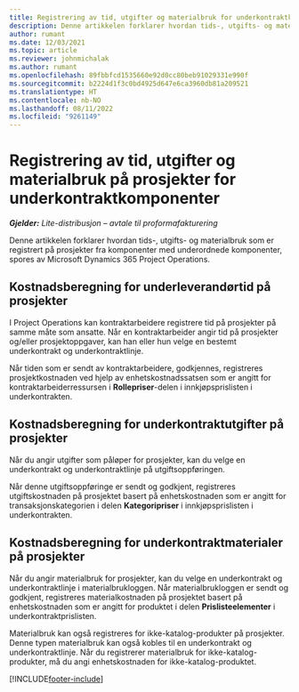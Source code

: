 ```yaml
---
title: Registrering av tid, utgifter og materialbruk for underkontraktkomponenter
description: Denne artikkelen forklarer hvordan tids-, utgifts- og materialbruk som er registrert på prosjekter fra komponenter med underordnede komponenter, spores av Microsoft Dynamics 365 Project Operations.
author: rumant
ms.date: 12/03/2021
ms.topic: article
ms.reviewer: johnmichalak
ms.author: rumant
ms.openlocfilehash: 89fbbfcd1535660e92d0cc80beb91029331e990f
ms.sourcegitcommit: b2224d1f3c0bd4925d647e6ca3960db81a209521
ms.translationtype: HT
ms.contentlocale: nb-NO
ms.lasthandoff: 08/11/2022
ms.locfileid: "9261149"
---
```

# <a name="recording-time-expenses-and-material-usage-on-projects-for-subcontracted-components"></a>Registrering av tid, utgifter og materialbruk på prosjekter for underkontraktkomponenter

_**Gjelder:** Lite-distribusjon – avtale til proformafakturering_

Denne artikkelen forklarer hvordan tids-, utgifts- og materialbruk som er registrert på prosjekter fra komponenter med underordnede komponenter, spores av Microsoft Dynamics 365 Project Operations.

## <a name="costing-for-subcontractor-time-on-projects"></a>Kostnadsberegning for underleverandørtid på prosjekter
I Project Operations kan kontraktarbeidere registrere tid på prosjekter på samme måte som ansatte. Når en kontraktarbeider angir tid på prosjekter og/eller prosjektoppgaver, kan han eller hun velge en bestemt underkontrakt og underkontraktlinje.

Når tiden som er sendt av kontraktarbeidere, godkjennes, registreres prosjektkostnaden ved hjelp av enhetskostnadssatsen som er angitt for kontraktarbeiderressursen i **Rollepriser**-delen i innkjøpsprislisten i underkontrakten.

## <a name="costing-for-subcontracted-expenses-on-projects"></a>Kostnadsberegning for underkontraktutgifter på prosjekter
Når du angir utgifter som påløper for prosjekter, kan du velge en underkontrakt og underkontraktlinje på utgiftsoppføringen. 

Når denne utgiftsoppføringe er sendt og godkjent, registreres utgiftskostnaden på prosjektet basert på enhetskostnaden som er angitt for transaksjonskategorien i delen **Kategoripriser** i innkjøpsprislisten i underkontrakten.

## <a name="costing-for-subcontracted-materials-on-projects"></a>Kostnadsberegning for underkontraktmaterialer på prosjekter
Når du angir materialbruk for prosjekter, kan du velge en underkontrakt og underkontraktlinje i materialbrukloggen. Når materialbrukloggen er sendt og godkjent, registreres materialkostnaden på prosjektet basert på enhetskostnaden som er angitt for produktet i delen **Prislisteelementer** i underkontraktprislisten.

Materialbruk kan også registreres for ikke-katalog-produkter på prosjekter. Denne typen materialbruk kan også kobles til en underkontrakt og underkontraktlinje. Når du registrerer materialbruk for ikke-katalog-produkter, må du angi enhetskostnaden for ikke-katalog-produktet. 


[!INCLUDE[footer-include](../../includes/footer-banner.md)]
